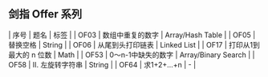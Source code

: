 ## 剑指 Offer 系列

| 序号 | 题名 | 标签 |
| OF03 | 数组中重复的数字 | Array/Hash Table |
| OF05 | 替换空格 | String |
| OF06 | 从尾到头打印链表 | Linked List |
| OF17 | 打印从1到最大的 n 位数 | Math |
| OF53 | 0～n-1中缺失的数字 | Array/Binary Search |
| OF58 | II. 左旋转字符串 | String |
| OF64 | 求1+2+…+n | - |